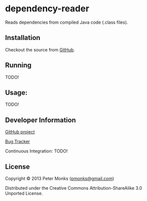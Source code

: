 # dependency-reader

Reads dependencies from compiled Java code (.class files).

## Installation

Checkout the source from [GitHub](https://github.com/pmonks/dependency-reader).

## Running

TODO!

## Usage:

TODO!

## Developer Information

[GitHub project](https://github.com/pmonks/dependency-reader)

[Bug Tracker](https://github.com/pmonks/dependency-reader/issues)

Continuous Integration: TODO!


## License

Copyright © 2013 Peter Monks (pmonks@gmail.com)

Distributed under the Creative Commons Attribution-ShareAlike 3.0 Unported License.
